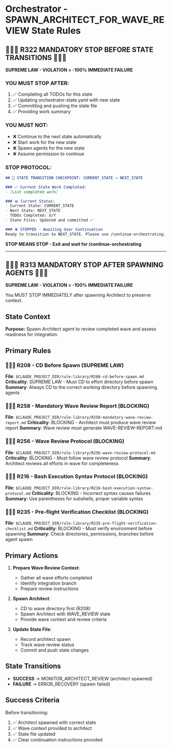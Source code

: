 # Orchestrator - SPAWN_ARCHITECT_FOR_WAVE_REVIEW State Rules

## 🛑🛑🛑 R322 MANDATORY STOP BEFORE STATE TRANSITIONS 🛑🛑🛑

**SUPREME LAW - VIOLATION = -100% IMMEDIATE FAILURE**

### YOU MUST STOP AFTER:
1. ✅ Completing all TODOs for this state
2. ✅ Updating orchestrator-state.yaml with new state
3. ✅ Committing and pushing the state file  
4. ✅ Providing work summary

### YOU MUST NOT:
- ❌ Continue to the next state automatically
- ❌ Start work for the new state
- ❌ Spawn agents for the new state
- ❌ Assume permission to continue

### STOP PROTOCOL:
```markdown
## 🛑 STATE TRANSITION CHECKPOINT: CURRENT_STATE → NEXT_STATE

### ✅ Current State Work Completed:
- [List completed work]

### 📊 Current Status:
- Current State: CURRENT_STATE
- Next State: NEXT_STATE
- TODOs Completed: X/Y
- State Files: Updated and committed ✅

### ⏸️ STOPPED - Awaiting User Continuation
Ready to transition to NEXT_STATE. Please use /continue-orchestrating.
```

**STOP MEANS STOP - Exit and wait for /continue-orchestrating**

---

## 🛑🛑🛑 R313 MANDATORY STOP AFTER SPAWNING AGENTS 🛑🛑🛑

**SUPREME LAW - VIOLATION = -100% IMMEDIATE FAILURE**

You MUST STOP IMMEDIATELY after spawning Architect to preserve context.

## State Context

**Purpose:**
Spawn Architect agent to review completed wave and assess readiness for integration.

## Primary Rules

### 🚨🚨🚨 R208 - CD Before Spawn (SUPREME LAW)
**File**: `$CLAUDE_PROJECT_DIR/rule-library/R208-cd-before-spawn.md`
**Criticality**: SUPREME LAW - Must CD to effort directory before spawn
**Summary**: Always CD to the correct working directory before spawning agents

### 🚨🚨🚨 R258 - Mandatory Wave Review Report (BLOCKING)
**File**: `$CLAUDE_PROJECT_DIR/rule-library/R258-mandatory-wave-review-report.md`
**Criticality**: BLOCKING - Architect must produce wave review report
**Summary**: Wave review must generate WAVE-REVIEW-REPORT.md

### 🚨🚨🚨 R256 - Wave Review Protocol (BLOCKING)
**File**: `$CLAUDE_PROJECT_DIR/rule-library/R256-wave-review-protocol.md`
**Criticality**: BLOCKING - Must follow wave review protocol
**Summary**: Architect reviews all efforts in wave for completeness

### 🚨🚨🚨 R216 - Bash Execution Syntax Protocol (BLOCKING)
**File**: `$CLAUDE_PROJECT_DIR/rule-library/R216-bash-execution-syntax-protocol.md`
**Criticality**: BLOCKING - Incorrect syntax causes failures
**Summary**: Use parentheses for subshells, proper variable syntax

### 🚨🚨🚨 R235 - Pre-flight Verification Checklist (BLOCKING)
**File**: `$CLAUDE_PROJECT_DIR/rule-library/R235-pre-flight-verification-checklist.md`
**Criticality**: BLOCKING - Must verify environment before spawning
**Summary**: Check directories, permissions, branches before agent spawn

## Primary Actions

1. **Prepare Wave Review Context**:
   - Gather all wave efforts completed
   - Identify integration branch
   - Prepare review instructions
   
2. **Spawn Architect**:
   - CD to wave directory first (R208)
   - Spawn Architect with WAVE_REVIEW state
   - Provide wave context and review criteria
   
3. **Update State File**:
   - Record architect spawn
   - Track wave review status
   - Commit and push state changes

## State Transitions

- **SUCCESS** → MONITOR_ARCHITECT_REVIEW (architect spawned)
- **FAILURE** → ERROR_RECOVERY (spawn failed)

## Success Criteria

Before transitioning:
1. ✅ Architect spawned with correct state
2. ✅ Wave context provided to architect
3. ✅ State file updated
4. ✅ Clear continuation instructions provided